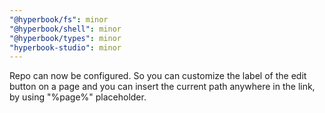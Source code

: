 ```yaml
---
"@hyperbook/fs": minor
"@hyperbook/shell": minor
"@hyperbook/types": minor
"hyperbook-studio": minor
---
```


Repo can now be configured. So you can customize the label of the edit button on a page and you can insert the current path anywhere in the link, by using "%page%" placeholder.
